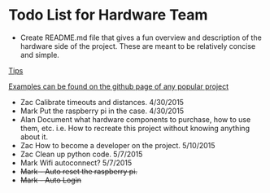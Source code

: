 Todo List for Hardware Team
===========================
- Create README.md file that gives a fun overview and description of the
hardware side of the project.  These are meant to be relatively concise and
simple.

[Tips](http://stackoverflow.com/questions/2304863/how-to-write-a-good-readme)

[Examples can be found on the github page of any popular project](https://github.com/muan/github-gmail)

- Zac Calibrate timeouts and distances. 4/30/2015
- Mark Put the raspberry pi in the case. 4/30/2015
- Alan Document what hardware components to purchase, how to use them, etc.
i.e. How to recreate this project without knowing anything about it.
- Zac How to become a developer on the project. 5/10/2015
- Zac Clean up python code. 5/7/2015
- Mark Wifi autoconnect? 5/7/2015
- ~~Mark - Auto reset the raspberry pi.~~
- ~~Mark - Auto Login~~

